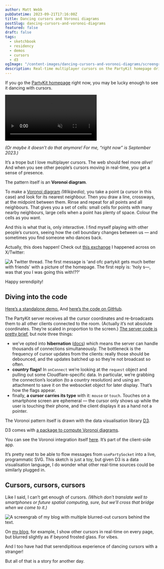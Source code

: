```yaml
---
author: Matt Webb
pubDatetime: 2023-09-21T17:16:00Z
title: Dancing cursors and Voronoi diagrams
postSlug: dancing-cursors-and-voronoi-diagrams
featured: false
draft: false
tags:
  - sketchbook
  - residency
  - demos
  - cursors
  - d3
ogImage: "/content-images/dancing-cursors-and-voronoi-diagrams/screengrab.png"
description: Real-time multiplayer cursors on the PartyKit homepage drive an interactive Voronoi diagram. Here’s how it works.
---
```


If you go the [PartyKit homepage](https://www.partykit.io) right now, you may be lucky enough to see it dancing with cursors.

<video autoplay muted loop src="/content-images/dancing-cursors-and-voronoi-diagrams/voronoi-cursors.mp4"></video>

_(Or maybe it doesn’t do that anymore! For me, “right now” is September 2023.)_

It’s a trope but I love multiplayer cursors. The web should feel more _alive!_ And when you see other people’s cursors moving in real-time, you get a sense of presence.

The pattern itself is an **Voronoi diagram**.

To make a [Voronoi diagram](https://en.wikipedia.org/wiki/Voronoi_diagram) _(Wikipedia),_ you take a point (a cursor in this case) and look for its nearest neighbour. Then you draw a line, crossways, at the midpoint between them. Rinse and repeat for all points and all neighbours. That gives you a set of cells: small cells for points with many nearby neighbours, large cells when a point has plenty of space. Colour the cells as you want.

And this is what that is, only interactive. I find myself playing with other people’s cursors, seeing how the cell boundary changes between us — and sometimes you find someone who dances back.

Actually, this does happen! Check out [this exchange](https://twitter.com/adam_janis/status/1701703493143409148) I happened across on X/Twitter:

![A Twitter thread. The first message is 'and ofc partykit gets much better with friends' with a picture of the homepage. The first reply is: 'holy s—, was that you I was going this with!??'](/content-images/dancing-cursors-and-voronoi-diagrams/twitter-thread.png)

Happy serendipity!

## Diving into the code

[Here’s a standalone demo.](https://multicursor-sketch.vercel.app) And [here’s the code on GitHub](https://github.com/partykit/sketch-voronoi).

The PartyKit server receives all the cursor coordinates and re-broadcasts them to all other clients connected to the room. (Actually it’s not absolute coordinates. They’re scaled in proportion to the screen.) [The server code is pretty brief](https://github.com/partykit/sketch-voronoi), but note three things:

- we’ve opted into **hibernation** ([docs](https://docs.partykit.io/guides/scaling-partykit-servers-with-hibernation/)) which means the server can handle thousands of connections simultaneously. The bottleneck is the frequency of cursor updates from the clients: really those should be debounced, and the updates batched up so they’re not broadcast so often.
- **country flags!** In `onConnect` we’re looking at the `request` object and pulling out some Cloudflare-specific data. In particular, we’re grabbing the connection’s location (to a country resolution) and using an attachment to save it on the websocket object for later display. That’s how the flags appear.
- finally, **a cursor carries its type** with it: `mouse` or `touch`. Touches on a smartphone screen are ephemeral — the cursor only shows up while the user is touching their phone, and the client displays it as a hand not a pointer.

The Voronoi pattern itself is drawn with the data visualisation library [D3](https://d3js.org).

D3 comes with [a package to compute Voronoi diagrams](https://d3js.org/d3-delaunay).

You can see the Voronoi integration itself [here](https://github.com/partykit/sketch-voronoi/blob/main/src/app/shared-space.tsx). It’s part of the client-side app.

It’s pretty neat to be able to flow messages from `usePartySocket` into a live, programmatic SVG. This sketch is just a toy, but given D3 is a data visualisation language, I do wonder what other real-time sources could be similarly plugged in.

## Cursors, cursors, cursors

Like I said, I can’t get enough of cursors. _(Which don’t translate well to smartphones or future spatial computing, sure, but we’ll cross that bridge when we come to it.)_

![A screengrab of my blog with multiple blurred-out cursors behind the text.](/content-images/dancing-cursors-and-voronoi-diagrams/blog-cursors.png)

On [my blog](https://interconnected.org/home/), for example, I show other cursors in real-time on every page, but blurred slightly as if beyond frosted glass. For vibes.

And I too have had that serendipitious experience of dancing cursors with a stranger!

But all of that is a story for another day.
